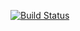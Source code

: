 [![Build Status](https://travis-ci.org/helmesjo/hello-ci.svg?branch=master)](https://travis-ci.org/helmesjo/hello-ci)
